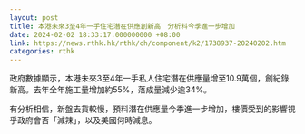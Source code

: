 ```yaml
---
layout: post
title: 本港未來3至4年一手住宅潛在供應創新高　分析料今季進一步增加
date: 2024-02-02 18:33:17.000000000 +08:00
link: https://news.rthk.hk/rthk/ch/component/k2/1738937-20240202.htm
categories: rthk
---
```


政府數據顯示，本港未來3至4年一手私人住宅潛在供應量增至10.9萬個，創紀錄新高。去年全年施工量增加約55%，落成量減少逾34%。

有分析相信，新盤去貨較慢，預料潛在供應量今季進一步增加，樓價受到的影響視乎政府會否「減辣」，以及美國何時減息。

